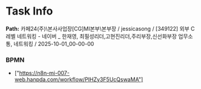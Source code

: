 # Task Info

**Path:** 카페24(주)\본사사업장\[CG]MI본부\본부장 / jessicasong / [349122] 외부 C레벨 네트워킹 - 네이버 _ 한재영, 최필성리더,고현진리더,주리부장,신선화부장 업무소통, 네트워킹 / 2025-10-01_00-00-00

### BPMN
- ["https://n8n-mi-007-web.hanpda.com/workflow/PIHZy3F5UcQswaMA"]


